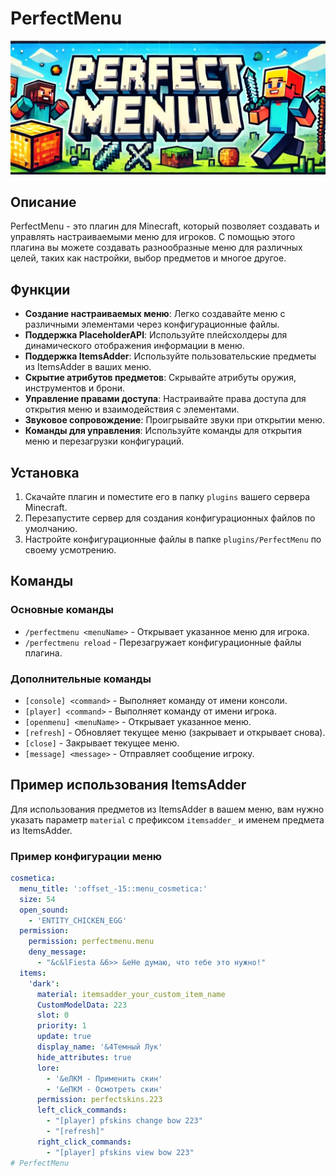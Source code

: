 # PerfectMenu

![PerfectMenu](./icon.jpg)

## Описание

PerfectMenu - это плагин для Minecraft, который позволяет создавать и управлять настраиваемыми меню для игроков. С помощью этого плагина вы можете создавать разнообразные меню для различных целей, таких как настройки, выбор предметов и многое другое.

## Функции

- **Создание настраиваемых меню**: Легко создавайте меню с различными элементами через конфигурационные файлы.
- **Поддержка PlaceholderAPI**: Используйте плейсхолдеры для динамического отображения информации в меню.
- **Поддержка ItemsAdder**: Используйте пользовательские предметы из ItemsAdder в ваших меню.
- **Скрытие атрибутов предметов**: Скрывайте атрибуты оружия, инструментов и брони.
- **Управление правами доступа**: Настраивайте права доступа для открытия меню и взаимодействия с элементами.
- **Звуковое сопровождение**: Проигрывайте звуки при открытии меню.
- **Команды для управления**: Используйте команды для открытия меню и перезагрузки конфигураций.

## Установка

1. Скачайте плагин и поместите его в папку `plugins` вашего сервера Minecraft.
2. Перезапустите сервер для создания конфигурационных файлов по умолчанию.
3. Настройте конфигурационные файлы в папке `plugins/PerfectMenu` по своему усмотрению.

## Команды

### Основные команды

- `/perfectmenu <menuName>` - Открывает указанное меню для игрока.
- `/perfectmenu reload` - Перезагружает конфигурационные файлы плагина.

### Дополнительные команды

- `[console] <command>` - Выполняет команду от имени консоли.
- `[player] <command>` - Выполняет команду от имени игрока.
- `[openmenu] <menuName>` - Открывает указанное меню.
- `[refresh]` - Обновляет текущее меню (закрывает и открывает снова).
- `[close]` - Закрывает текущее меню.
- `[message] <message>` - Отправляет сообщение игроку.

## Пример использования ItemsAdder

Для использования предметов из ItemsAdder в вашем меню, вам нужно указать параметр `material` с префиксом `itemsadder_` и именем предмета из ItemsAdder.

### Пример конфигурации меню

```yaml
cosmetica:
  menu_title: ':offset_-15::menu_cosmetica:'
  size: 54
  open_sound:
    - 'ENTITY_CHICKEN_EGG'
  permission:
    permission: perfectmenu.menu
    deny_message:
      - "&c&lFiesta &6>> &eНе думаю, что тебе это нужно!"
  items:
    'dark':
      material: itemsadder_your_custom_item_name
      CustomModelData: 223
      slot: 0
      priority: 1
      update: true
      display_name: '&4Темный Лук'
      hide_attributes: true
      lore:
        - '&eЛКМ - Применить скин'
        - '&eПКМ - Осмотреть скин'
      permission: perfectskins.223
      left_click_commands:
        - "[player] pfskins change bow 223"
        - "[refresh]"
      right_click_commands:
        - "[player] pfskins view bow 223"
# PerfectMenu
